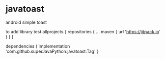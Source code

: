 # javatoast
android simple toast 

to add library test
allprojects {
		repositories {
			...
			maven { url 'https://jitpack.io' }
		}
	}
  
  dependencies {
	        implementation 'com.github.superJavaPython:javatoast:Tag'
	}
